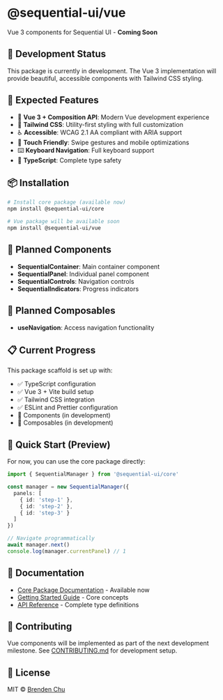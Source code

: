 # @sequential-ui/vue

Vue 3 components for Sequential UI - **Coming Soon**

## 🚧 Development Status

This package is currently in development. The Vue 3 implementation will provide beautiful, accessible components with Tailwind CSS styling.

## 📅 Expected Features

- 🎯 **Vue 3 + Composition API**: Modern Vue development experience
- 🎨 **Tailwind CSS**: Utility-first styling with full customization
- ♿ **Accessible**: WCAG 2.1 AA compliant with ARIA support
- 📱 **Touch Friendly**: Swipe gestures and mobile optimizations
- ⌨️ **Keyboard Navigation**: Full keyboard support
- 🔧 **TypeScript**: Complete type safety

## 📦 Installation

```bash
# Install core package (available now)
npm install @sequential-ui/core

# Vue package will be available soon
npm install @sequential-ui/vue
```

## 🎯 Planned Components

- **SequentialContainer**: Main container component
- **SequentialPanel**: Individual panel component
- **SequentialControls**: Navigation controls
- **SequentialIndicators**: Progress indicators

## 🔧 Planned Composables

- **useNavigation**: Access navigation functionality

## 📋 Current Progress

This package scaffold is set up with:
- ✅ TypeScript configuration
- ✅ Vue 3 + Vite build setup
- ✅ Tailwind CSS integration
- ✅ ESLint and Prettier configuration
- 🚧 Components (in development)
- 🚧 Composables (in development)

## 🚀 Quick Start (Preview)

For now, you can use the core package directly:

```typescript
import { SequentialManager } from '@sequential-ui/core'

const manager = new SequentialManager({
  panels: [
    { id: 'step-1' },
    { id: 'step-2' },
    { id: 'step-3' }
  ]
})

// Navigate programmatically
await manager.next()
console.log(manager.currentPanel) // 1
```

## 📖 Documentation

- [Core Package Documentation](../core/README.md) - Available now
- [Getting Started Guide](../../docs/getting-started.md) - Core concepts
- [API Reference](../../docs/api/README.md) - Complete type definitions

## 🤝 Contributing

Vue components will be implemented as part of the next development milestone. See [CONTRIBUTING.md](../../CONTRIBUTING.md) for development setup.

## 📄 License

MIT © [Brenden Chu](https://github.com/brendenchu)